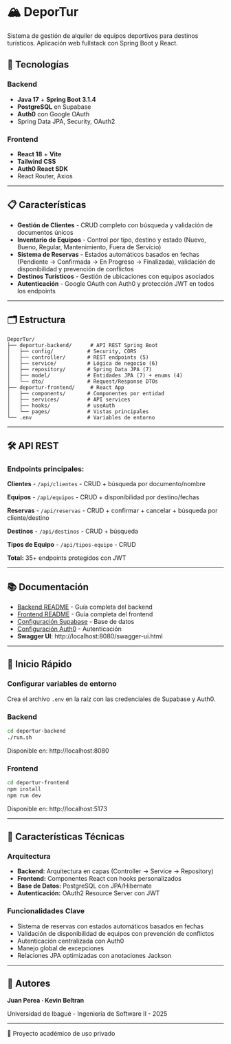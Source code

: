 # 🏔️ DeporTur

Sistema de gestión de alquiler de equipos deportivos para destinos turísticos. Aplicación web fullstack con Spring Boot y React.

## 🚀 Tecnologías

### Backend
- **Java 17** + **Spring Boot 3.1.4**
- **PostgreSQL** en Supabase
- **Auth0** con Google OAuth
- Spring Data JPA, Security, OAuth2

### Frontend
- **React 18** + **Vite**
- **Tailwind CSS**
- **Auth0 React SDK**
- React Router, Axios

---

## 📋 Características

- **Gestión de Clientes** - CRUD completo con búsqueda y validación de documentos únicos
- **Inventario de Equipos** - Control por tipo, destino y estado (Nuevo, Bueno, Regular, Mantenimiento, Fuera de Servicio)
- **Sistema de Reservas** - Estados automáticos basados en fechas (Pendiente → Confirmada → En Progreso → Finalizada), validación de disponibilidad y prevención de conflictos
- **Destinos Turísticos** - Gestión de ubicaciones con equipos asociados
- **Autenticación** - Google OAuth con Auth0 y protección JWT en todos los endpoints

---

## 🗂️ Estructura

```
DeporTur/
├── deportur-backend/      # API REST Spring Boot
│   ├── config/           # Security, CORS
│   ├── controller/       # REST endpoints (5)
│   ├── service/          # Lógica de negocio (6)
│   ├── repository/       # Spring Data JPA (7)
│   ├── model/            # Entidades JPA (7) + enums (4)
│   └── dto/              # Request/Response DTOs
├── deportur-frontend/     # React App
│   ├── components/       # Componentes por entidad
│   ├── services/         # API services
│   ├── hooks/            # useAuth
│   └── pages/            # Vistas principales
└── .env                  # Variables de entorno
```

---

## 🛠️ API REST

### Endpoints principales:

**Clientes** - `/api/clientes` - CRUD + búsqueda por documento/nombre

**Equipos** - `/api/equipos` - CRUD + disponibilidad por destino/fechas

**Reservas** - `/api/reservas` - CRUD + confirmar + cancelar + búsqueda por cliente/destino

**Destinos** - `/api/destinos` - CRUD + búsqueda

**Tipos de Equipo** - `/api/tipos-equipo` - CRUD

**Total:** 35+ endpoints protegidos con JWT

---

## 📚 Documentación

- [Backend README](deportur-backend/README.md) - Guía completa del backend
- [Frontend README](deportur-frontend/README.md) - Guía completa del frontend
- [Configuración Supabase](deportur-backend/CONFIGURACION-SUPABASE.md) - Base de datos
- [Configuración Auth0](deportur-backend/CONFIGURACION-AUTH0.md) - Autenticación
- **Swagger UI**: http://localhost:8080/swagger-ui.html

---

## 🏃 Inicio Rápido

### Configurar variables de entorno
Crea el archivo `.env` en la raíz con las credenciales de Supabase y Auth0.

### Backend
```bash
cd deportur-backend
./run.sh
```
Disponible en: http://localhost:8080

### Frontend
```bash
cd deportur-frontend
npm install
npm run dev
```
Disponible en: http://localhost:5173

---

## 🎯 Características Técnicas

### Arquitectura
- **Backend:** Arquitectura en capas (Controller → Service → Repository)
- **Frontend:** Componentes React con hooks personalizados
- **Base de Datos:** PostgreSQL con JPA/Hibernate
- **Autenticación:** OAuth2 Resource Server con JWT

### Funcionalidades Clave
- Sistema de reservas con estados automáticos basados en fechas
- Validación de disponibilidad de equipos con prevención de conflictos
- Autenticación centralizada con Auth0
- Manejo global de excepciones
- Relaciones JPA optimizadas con anotaciones Jackson

---

## 👥 Autores

**Juan Perea · Kevin Beltran**

Universidad de Ibagué - Ingeniería de Software II - 2025

---

📄 Proyecto académico de uso privado
